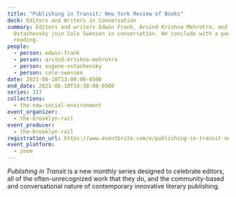```yaml
---
title: "Publishing in Transit: New York Review of Books"
deck: Editors and Writers in Conversation
summary: Editors and writers Edwin Frank, Arvind Krishna Mehrotra, and Eugene
  Ostashevsky join Cole Swensen in conversation. We conclude with a poetry
  reading.
people:
  - person: edwin-frank
  - person: arvind-krishna-mehrotra
  - person: eugene-ostashevsky
  - person: cole-swensen
date: 2021-06-10T13:00:00-0500
end_date: 2021-06-10T14:30:00-0500
series: 317
collections:
  - the-new-social-environment
event_organizer:
  - the-brooklyn-rail
event_producer:
  - the-brooklyn-rail
registration_url: https://www.eventbrite.com/e/publishing-in-transit-new-york-review-of-books-tickets-158172184261
event_platform:
  - zoom
---
```

*Publishing in Transit* is a new monthly series designed to celebrate editors, all of the often-unrecognized work that they do, and the community-based and conversational nature of contemporary innovative literary publishing.